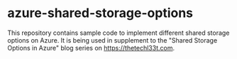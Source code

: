 # azure-shared-storage-options
This repository contains sample code to implement different shared storage options on Azure. It is being used in supplement to the "Shared Storage Options in Azure" blog series on https://thetechl33t.com.
